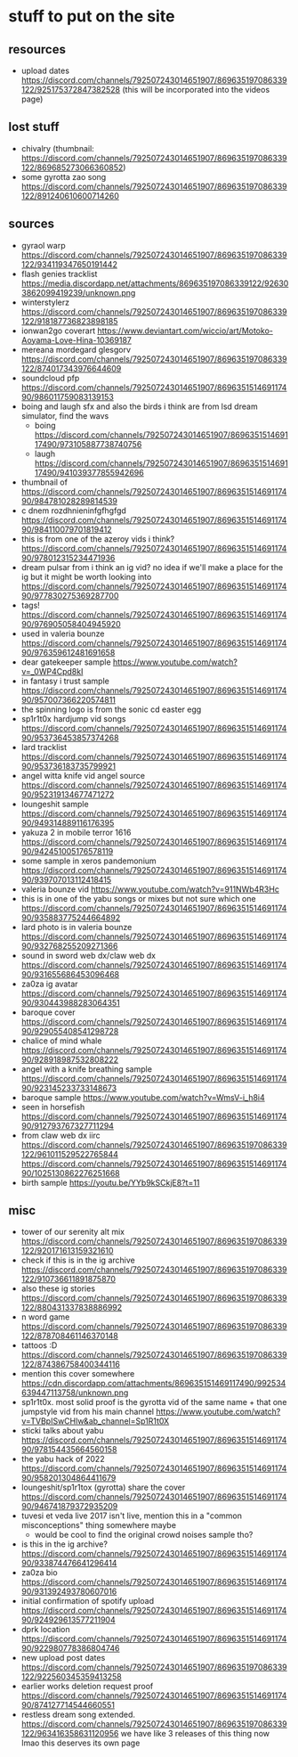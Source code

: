 # stuff to put on the site

## resources

- upload dates https://discord.com/channels/792507243014651907/869635197086339122/925175372847382528 (this will be incorporated into the videos page)

## lost stuff

- chivalry (thumbnail: https://discord.com/channels/792507243014651907/869635197086339122/869685273066360852)
- some gyrotta zao song https://discord.com/channels/792507243014651907/869635197086339122/891240610600714260

## sources

- gyraol warp https://discord.com/channels/792507243014651907/869635197086339122/934119347650191442
- flash genies tracklist https://media.discordapp.net/attachments/869635197086339122/926303862099419239/unknown.png
- winterstylerz https://discord.com/channels/792507243014651907/869635197086339122/918187736823898185
- ionwan2go coverart https://www.deviantart.com/wiccio/art/Motoko-Aoyama-Love-Hina-10369187
- mereana mordegard glesgorv https://discord.com/channels/792507243014651907/869635197086339122/874017343976644609
- soundcloud pfp https://discord.com/channels/792507243014651907/869635151469117490/986011759083139153
- boing and laugh sfx and also the birds i think are from lsd dream simulator, find the wavs
  - boing https://discord.com/channels/792507243014651907/869635151469117490/973105887738740756
  - laugh https://discord.com/channels/792507243014651907/869635151469117490/941039377855942696
- thumbnail of https://discord.com/channels/792507243014651907/869635151469117490/984781028289814539
- c dnem rozdhnieninfgfhgfgd https://discord.com/channels/792507243014651907/869635151469117490/984110079701819412
- this is from one of the azeroy vids i think? https://discord.com/channels/792507243014651907/869635151469117490/978012315234471936
- dream pulsar from i think an ig vid? no idea if we'll make a place for the ig but it might be worth looking into https://discord.com/channels/792507243014651907/869635151469117490/977830275369287700
- tags! https://discord.com/channels/792507243014651907/869635151469117490/976905058404945920
- used in valeria bounze https://discord.com/channels/792507243014651907/869635151469117490/976359612481691658
- dear gatekeeper sample https://www.youtube.com/watch?v=_0WP4Cpd8kI
- in fantasy i trust sample https://discord.com/channels/792507243014651907/869635151469117490/957007366220574811
- the spinning logo is from the sonic cd easter egg
- sp1r1t0x hardjump vid songs https://discord.com/channels/792507243014651907/869635151469117490/953736453857374268
- lard tracklist https://discord.com/channels/792507243014651907/869635151469117490/953736183735799921
- angel witta knife vid angel source https://discord.com/channels/792507243014651907/869635151469117490/952319134677471272
- loungeshit sample https://discord.com/channels/792507243014651907/869635151469117490/949314889116176395
- yakuza 2 in mobile terror 1616 https://discord.com/channels/792507243014651907/869635151469117490/942451005176578119
- some sample in xeros pandemonium https://discord.com/channels/792507243014651907/869635151469117490/939707013112418415
- valeria bounze vid https://www.youtube.com/watch?v=911NWb4R3Hc
- this is in one of the yabu songs or mixes but not sure which one https://discord.com/channels/792507243014651907/869635151469117490/935883775244664892
- lard photo is in valeria bounze https://discord.com/channels/792507243014651907/869635151469117490/932768255209271366
- sound in sword web dx/claw web dx https://discord.com/channels/792507243014651907/869635151469117490/931655686453096468
- za0za ig avatar https://discord.com/channels/792507243014651907/869635151469117490/930443988283064351
- baroque cover https://discord.com/channels/792507243014651907/869635151469117490/929055408541298728
- chalice of mind whale https://discord.com/channels/792507243014651907/869635151469117490/928918987532808222
- angel with a knife breathing sample https://discord.com/channels/792507243014651907/869635151469117490/923145233733148673
- baroque sample https://www.youtube.com/watch?v=WmsV-i_h8i4
- seen in horsefish https://discord.com/channels/792507243014651907/869635151469117490/912793767327711294
- from claw web dx iirc https://discord.com/channels/792507243014651907/869635197086339122/961011529522765844 https://discord.com/channels/792507243014651907/869635151469117490/1025130862276251668
- birth sample https://youtu.be/YYb9kSCkjE8?t=11

## misc

- tower of our serenity alt mix https://discord.com/channels/792507243014651907/869635197086339122/920171613159321610
- check if this is in the ig archive https://discord.com/channels/792507243014651907/869635197086339122/910736611891875870
- also these ig stories https://discord.com/channels/792507243014651907/869635197086339122/880431337838886992
- n word game https://discord.com/channels/792507243014651907/869635197086339122/878708461146370148
- tattoos :D https://discord.com/channels/792507243014651907/869635197086339122/874386758400344116
- mention this cover somewhere https://cdn.discordapp.com/attachments/869635151469117490/992534639447113758/unknown.png
- sp1r1t0x. most solid proof is the gyrotta vid of the same name + that one jumpstyle vid from his main channel https://www.youtube.com/watch?v=TVBpISwCHlw&ab_channel=Sp1R1t0X
- sticki talks about yabu https://discord.com/channels/792507243014651907/869635151469117490/978154435664560158
- the yabu hack of 2022 https://discord.com/channels/792507243014651907/869635151469117490/958201304864411679
- loungeshit/sp1r1tox (gyrotta) share the cover https://discord.com/channels/792507243014651907/869635151469117490/946741879372935209
- tuvesi et veda live 2017 isn't live, mention this in a "common misconceptions" thing somewhere maybe
  - would be cool to find the original crowd noises sample tho?
- is this in the ig archive? https://discord.com/channels/792507243014651907/869635151469117490/933874476641296414
- za0za bio https://discord.com/channels/792507243014651907/869635151469117490/931392493780607016
- initial confirmation of spotify upload https://discord.com/channels/792507243014651907/869635151469117490/924929613577211904
- dprk location https://discord.com/channels/792507243014651907/869635151469117490/922980778386804746
- new upload post dates https://discord.com/channels/792507243014651907/869635197086339122/922560345359413258
- earlier works deletion request proof https://discord.com/channels/792507243014651907/869635151469117490/874127714544660551
- restless dream song extended. https://discord.com/channels/792507243014651907/869635197086339122/963416358631120956 we have like 3 releases of this thing now lmao this deserves its own page
